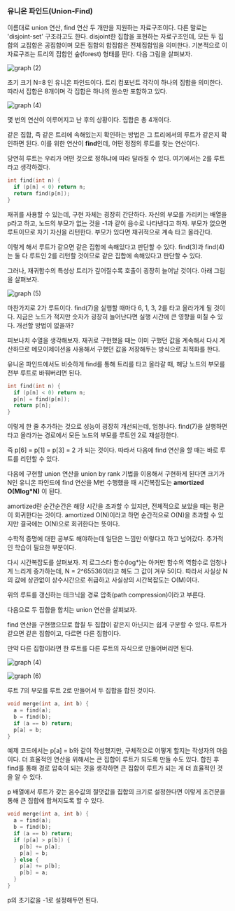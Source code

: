 ### 유니온 파인드(Union-Find)
이름대로 union 연산, find 연산 두 개만을 지원하는 자료구조이다. 다른 말로는 'disjoint-set' 구조라고도 한다. disjoint한 집합을 표현하는 자료구조인데, 모든 두 집합의 교집합은 공집합이며 모든 집합의 합집합은 전체집합임을 의미한다.
기본적으로 이 자료구조는 트리의 집합인 숲(forest) 형태를 띈다. 다음 그림을 살펴보자.

![graph (2)](https://github.com/movingsummer/TIL/assets/111179843/e69552a2-e3ef-4761-a648-66fc5fb6a5cb)

초기 크기 N=8 인 유니온 파인드이다. 트리 컴포넌트 각각이 하나의 집합을 의미한다. 따라서 집합은 8개이며 각 집합은 하나의 원소만 포함하고 있다.

![graph (4)](https://github.com/movingsummer/TIL/assets/111179843/82e63b31-f063-4e7f-a0a5-89c4378aa29b)

몇 번의 연산이 이루어지고 난 후의 상황이다. 집합은 총 4개이다.

같은 집합, 즉 같은 트리에 속해있는지 확인하는 방법은 그 트리에서의 루트가 같은지 확인하면 된다. 이를 위한 연산이 **find**인데, 어떤 정점의 루트를 찾는 연산이다.

당연히 루트는 우리가 어떤 것으로 정하냐에 따라 달라질 수 있다. 여기에서는 2를 루트라고 생각하겠다.

```cpp
int find(int n) {
  if (p[n] < 0) return n;
  return find(p[n]);
}
```

재귀를 사용할 수 있는데, 구현 자체는 굉장히 간단하다. 자신의 부모를 가리키는 배열을 p라고 하고, 노드의 부모가 없는 것을 -1과 같이 음수로 나타낸다고 하자. 부모가 없으면 루트이므로 자기 자신을 리턴한다. 부모가 있다면 재귀적으로 계속 타고 올라간다.

이렇게 해서 루트가 같으면 같은 집합에 속해있다고 판단할 수 있다. find(3)과 find(4)는 둘 다 루트인 2를 리턴할 것이므로 같은 집합에 속해있다고 판단할 수 있다.

그러나, 재귀함수의 특성상 트리가 깊어질수록 호출이 굉장히 늘어날 것이다. 아래 그림을 살펴보자.

![graph (5)](https://github.com/movingsummer/TIL/assets/111179843/fe705a88-5067-4a00-b5f0-5a5756318d9d)

마찬가지로 2가 루트이다. find(7)을 실행할 때마다 6, 1, 3, 2를 타고 올라가게 될 것이다. 지금은 노드가 적지만 숫자가 굉장히 늘어난다면 실행 시간에 큰 영향을 미칠 수 있다. 개선할 방법이 없을까?

피보나치 수열을 생각해보자. 재귀로 구현했을 때는 이미 구했던 값을 계속해서 다시 계산하므로 메모이제이션을 사용해서 구했던 값을 저장해두는 방식으로 최적화를 한다.

유니온 파인드에서도 비슷하게 find를 통해 트리를 타고 올라갈 때, 해당 노드의 부모를 전부 루트로 바꿔버리면 된다.

```cpp
int find(int n) {
  if (p[n] < 0) return n;
  p[n] = find(p[n]);
  return p[n];
}
```

이렇게 한 줄 추가하는 것으로 성능이 굉장히 개선되는데, 엄청나다. find(7)을 실행하면 타고 올라가는 경로에서 모든 노드의 부모를 루트인 2로 재설정한다.

즉 p[6] = p[1] = p[3] = 2 가 되는 것이다. 따라서 다음에 find 연산을 할 때는 바로 루트를 리턴할 수 있다.

다음에 구현할 union 연산을 union by rank 기법을 이용해서 구현하게 된다면 크기가 N인 유니온 파인드에 find 연산을 M번 수행했을 때 시간복잡도는 **amortized O(Mlog*N)** 이 된다.

amortized란 순간순간은 해당 시간을 초과할 수 있지만, 전체적으로 보았을 때는 평균이 회귀한다는 것이다. amortized O(N)이라고 하면 순간적으로 O(N)을 초과할 수 있지만 결국에는 O(N)으로 회귀한다는 뜻이다.

수학적 증명에 대한 공부도 해야하는데 일단은 느낌만 이렇다고 하고 넘어갔다. 추가적인 학습이 필요한 부분이다.

다시 시간복잡도를 살펴보자. 저 로그스타 함수(log*)는 아커만 함수의 역함수로 엄청나게 느리게 증가하는데, N = 2^65536이라고 해도 그 값이 겨우 5이다. 따라서 사실상 N의 값에 상관없이 상수시간으로 취급하고 사실상의 시간복잡도는 O(M)이다.

위의 루트를 갱신하는 테크닉을 경로 압축(path compression)이라고 부른다.

다음으로 두 집합을 합치는 union 연산을 살펴보자.

find 연산을 구현했으므로 합칠 두 집합이 같은지 아닌지는 쉽게 구분할 수 있다. 루트가 같으면 같은 집합이고, 다르면 다른 집합이다.

만약 다른 집합이라면 한 루트를 다른 루트의 자식으로 만들어버리면 된다.

![graph (4)](https://github.com/movingsummer/TIL/assets/111179843/82e63b31-f063-4e7f-a0a5-89c4378aa29b)

![graph (6)](https://github.com/movingsummer/TIL/assets/111179843/6c6e595f-85b6-4d71-9341-e9d587061e05)

루트 7의 부모를 루트 2로 만들어서 두 집합을 합친 것이다.

```cpp
void merge(int a, int b) {
  a = find(a);
  b = find(b);
  if (a == b) return;
  p[a] = b;
}
```

예제 코드에서는 p[a] = b와 같이 작성했지만, 구체적으로 어떻게 할지는 작성자의 마음이다. 더 효율적인 연산을 위해서는 큰 집합이 루트가 되도록 만들 수도 있다. 합친 후 find를 통해 경로 압축이 되는 것을 생각하면 큰 집합이 루트가 되는 게 더 효율적인 것을 알 수 있다.

p 배열에서 루트가 갖는 음수값의 절댓값을 집합의 크기로 설정한다면 이렇게 조건문을 통해 큰 집합에 합쳐지도록 할 수 있다.

```cpp
void merge(int a, int b) {
  a = find(a);
  b = find(b);
  if (a == b) return;
  if (p[a] > p[b]) {
    p[b] += p[a];
    p[a] = b;
  } else {
    p[a] += p[b];
    p[b] = a;
  }
}
```

p의 초기값을 -1로 설정해두면 된다.
